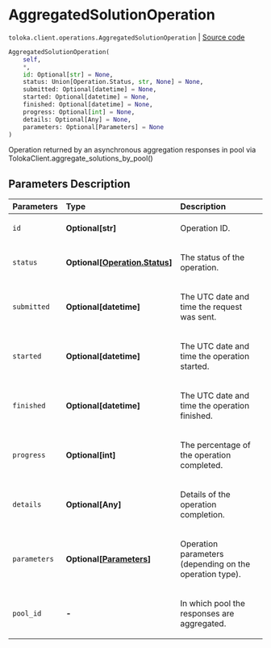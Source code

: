 # AggregatedSolutionOperation
`toloka.client.operations.AggregatedSolutionOperation` | [Source code](https://github.com/Toloka/toloka-kit/blob/v1.0.1/src/client/operations.py#L327)

```python
AggregatedSolutionOperation(
    self,
    *,
    id: Optional[str] = None,
    status: Union[Operation.Status, str, None] = None,
    submitted: Optional[datetime] = None,
    started: Optional[datetime] = None,
    finished: Optional[datetime] = None,
    progress: Optional[int] = None,
    details: Optional[Any] = None,
    parameters: Optional[Parameters] = None
)
```

Operation returned by an asynchronous aggregation responses in pool via TolokaClient.aggregate_solutions_by_pool()

## Parameters Description

| Parameters | Type | Description |
| :----------| :----| :-----------|
`id`|**Optional\[str\]**|<p>Operation ID.</p>
`status`|**Optional\[[Operation.Status](toloka.client.operations.Operation.Status.md)\]**|<p>The status of the operation.</p>
`submitted`|**Optional\[datetime\]**|<p>The UTC date and time the request was sent.</p>
`started`|**Optional\[datetime\]**|<p>The UTC date and time the operation started.</p>
`finished`|**Optional\[datetime\]**|<p>The UTC date and time the operation finished.</p>
`progress`|**Optional\[int\]**|<p>The percentage of the operation completed.</p>
`details`|**Optional\[Any\]**|<p>Details of the operation completion.</p>
`parameters`|**Optional\[[Parameters](toloka.client.operations.AggregatedSolutionOperation.Parameters.md)\]**|<p>Operation parameters (depending on the operation type).</p>
`pool_id`|**-**|<p>In which pool the responses are aggregated.</p>
